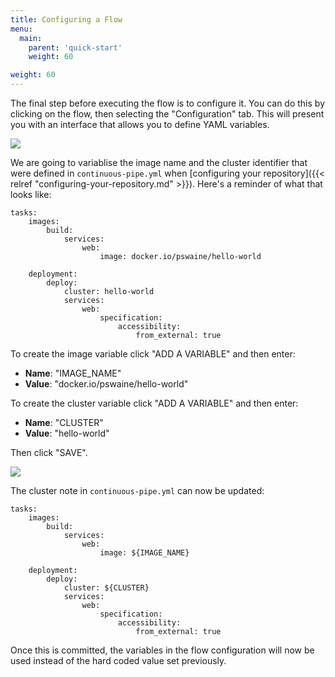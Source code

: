 ```yaml
---
title: Configuring a Flow
menu:
  main:
    parent: 'quick-start'
    weight: 60

weight: 60
---
```

The final step before executing the flow is to configure it. You can do this by clicking on the flow, then selecting the "Configuration" tab. This will present you with an interface that allows you to define YAML variables.
 
![](/images/quick-start/flow-configuration-no-config.png)

We are going to variablise the image name and the cluster identifier that were defined in `continuous-pipe.yml` when [configuring your repository]({{< relref "configuring-your-repository.md" >}}). Here's a reminder of what that looks like:

```
tasks:
    images:
        build:
            services:
                web:
                    image: docker.io/pswaine/hello-world

    deployment:
        deploy:
            cluster: hello-world
            services:
                web:
                    specification:
                        accessibility:
                            from_external: true
```

To create the image variable click "ADD A VARIABLE" and then enter:

- **Name**: "IMAGE_NAME"
- **Value**: "docker.io/pswaine/hello-world"

To create the cluster variable click "ADD A VARIABLE" and then enter:

- **Name**: "CLUSTER"
- **Value**: "hello-world"

Then click "SAVE".

![](/images/quick-start/flow-configuration-overview.png)

The cluster note in `continuous-pipe.yml` can now be updated:

```
tasks:
    images:
        build:
            services:
                web:
                    image: ${IMAGE_NAME}

    deployment:
        deploy:
            cluster: ${CLUSTER}
            services:
                web:
                    specification:
                        accessibility:
                            from_external: true
```

Once this is committed, the variables in the flow configuration will now be used instead of the hard coded value set previously.